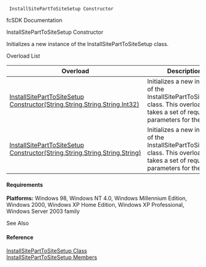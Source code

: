 ﻿     InstallSitePartToSiteSetup Constructor                                                   

fcSDK Documentation

InstallSitePartToSiteSetup Constructor

Initializes a new instance of the InstallSitePartToSiteSetup class.

Overload List

| Overload | Description |
| --- | --- |
| [InstallSitePartToSiteSetup Constructor(String,String,String,String,Int32)](FChoice.Toolkits.Clarify~FChoice.Toolkits.Clarify.Interfaces.InstallSitePartToSiteSetup~_ctor(String,String,String,String,Int32).md) | Initializes a new instance of the InstallSitePartToSiteSetup class. This overload takes a set of required parameters for the API.   |
| [InstallSitePartToSiteSetup Constructor(String,String,String,String,String)](FChoice.Toolkits.Clarify~FChoice.Toolkits.Clarify.Interfaces.InstallSitePartToSiteSetup~_ctor(String,String,String,String,String).md) | Initializes a new instance of the InstallSitePartToSiteSetup class. This overload takes a set of required parameters for the API.   |

#### Requirements

**Platforms:** Windows 98, Windows NT 4.0, Windows Millennium Edition, Windows 2000, Windows XP Home Edition, Windows XP Professional, Windows Server 2003 family

See Also

#### Reference

[InstallSitePartToSiteSetup Class](FChoice.Toolkits.Clarify~FChoice.Toolkits.Clarify.Interfaces.InstallSitePartToSiteSetup.md)  
[InstallSitePartToSiteSetup Members](FChoice.Toolkits.Clarify~FChoice.Toolkits.Clarify.Interfaces.InstallSitePartToSiteSetup_members.md)